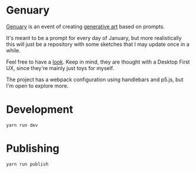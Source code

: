 # Genuary

[Genuary](https://genuary2021.github.io/) is an event of creating [generative art](https://en.wikipedia.org/wiki/Generative_art) based on prompts. 

It's meant to be a prompt for every day of January, but more realistically this will just be a repository with some sketches that I may update once in a while.

Feel free to have a [look](https://mynjj.github.io/genuary). Keep in mind, they are thought with a Desktop First UX, since they're mainly just toys for myself.

The project has a webpack configuration using handlebars and p5.js, but I'm open to explore more.

# Development

`yarn run dev`

# Publishing

`yarn run publish`
